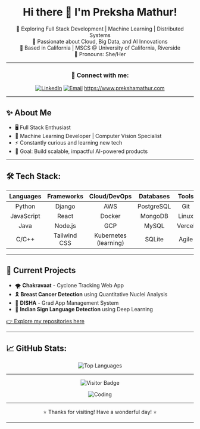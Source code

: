<div align="center">

# Hi there 👋 I'm Preksha Mathur!

🚀 Exploring Full Stack Development | Machine Learning | Distributed Systems  
🌱 Passionate about Cloud, Big Data, and AI Innovations  
📍 Based in California | MSCS @ University of California, Riverside  
🌸 Pronouns: She/Her  

---

### 🔗 Connect with me:
[![LinkedIn](https://img.shields.io/badge/LinkedIn-Preksha%20Mathur-blue?style=for-the-badge&logo=linkedin)](https://www.linkedin.com/in/preksha-mathur/)
[![Email](https://img.shields.io/badge/Email-mathurpreksha12@gmail.com-red?style=for-the-badge&logo=gmail)](mailto:mathurpreksha12@gmail.com)
https://www.prekshamathur.com


</div>

---

## ✨ About Me
- 🖥️ Full Stack Enthusiast 
- 🧠 Machine Learning Developer | Computer Vision Specialist
- ⚡ Constantly curious and learning new tech
- 🎯 Goal: Build scalable, impactful AI-powered products

---

## 🛠️ Tech Stack:

<div align="center">

| Languages | Frameworks | Cloud/DevOps | Databases | Tools |
|:---:|:---:|:---:|:---:|:---:|
| Python | Django | AWS | PostgreSQL | Git |
| JavaScript | React | Docker | MongoDB | Linux |
| Java | Node.js | GCP | MySQL | Vercel |
| C/C++ | Tailwind CSS | Kubernetes (learning) | SQLite | Agile |

</div>

---

## 🎯 Current Projects
- 🌪️ **Chakravaat** - Cyclone Tracking Web App
- 🎗️ **Breast Cancer Detection** using Quantitative Nuclei Analysis
- 📝 **DISHA** - Grad App Management System
- 🤟 **Indian Sign Language Detection** using Deep Learning

[👉 Explore my repositories here](https://github.com/PrekshaM12/)

---

## 📈 GitHub Stats:

<div align="center">



![Top Languages](https://github-readme-stats.vercel.app/api/top-langs/?username=PrekshaM12&layout=compact&theme=github_dark&hide_border=true)



</div>

---


<div align="center">
  
![Visitor Badge](https://komarev.com/ghpvc/?username=PrekshaM12&style=flat-square&color=blue)

![Coding](https://readme-typing-svg.herokuapp.com?font=Fira+Code&weight=600&size=22&duration=3000&pause=1000&center=true&vCenter=true&width=435&lines=I+%E2%9D%A4%EF%B8%8F+Coding;I+%E2%9D%A4%EF%B8%8F+Building+Projects;I+%E2%9D%A4%EF%B8%8F+Learning+New+Things)

</div>

---

<div align="center">

⭐️ Thanks for visiting! Have a wonderful day! ⭐️

</div>


---


